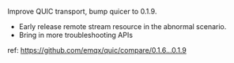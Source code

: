 Improve QUIC transport, bump quicer to 0.1.9.

- Early release remote stream resource in the abnormal scenario.
- Bring in more troubleshooting APIs

ref: 
https://github.com/emqx/quic/compare/0.1.6...0.1.9
